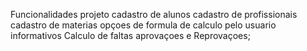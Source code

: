 Funcionalidades  projeto
cadastro de alunos 
cadastro de profissionais 
cadastro de materias 
opçoes de formula de calculo pelo usuario 
informativos 
Calculo de faltas 
aprovaçoes e Reprovaçoes;


